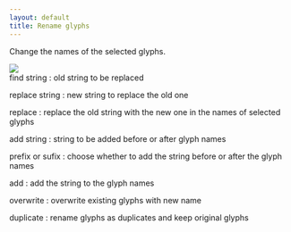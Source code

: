 ```yaml
---
layout: default
title: Rename glyphs
---
```


Change the names of the selected glyphs.

<div class='row'>

<div class='col'>
  <img src='{{ site.url }}/images/glyphs/namesChange.png' />
</div>

<div class='col' markdown='1'>
find string
: old string to be replaced

replace string
: new string to replace the old one

replace
: replace the old string with the new one in the names of selected glyphs

add string
: string to be added before or after glyph names

prefix or sufix
: choose whether to add the string before or after the glyph names

add
: add the string to the glyph names

overwrite
: overwrite existing glyphs with new name

duplicate
: rename glyphs as duplicates and keep original glyphs
</div>

</div>